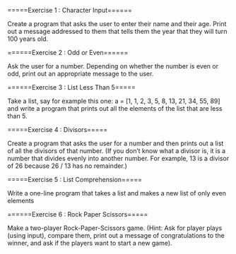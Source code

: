 =====Exercise 1 : Character Input======

Create a program that asks the user to enter their name and their age. Print out a message addressed to them that tells them the year that they will turn 100 years old.

======Exercise 2 : Odd or Even======

Ask the user for a number. Depending on whether the number is even or odd, print out an appropriate message to the user.

======Exercise 3 : List Less Than 5=====

Take a list, say for example this one:
  a = [1, 1, 2, 3, 5, 8, 13, 21, 34, 55, 89]
and write a program that prints out all the elements of the list that are less than 5.

=====Exercise 4 : Divisors=====

Create a program that asks the user for a number and then prints out a list of all the divisors of that number. (If you don’t know what a divisor is, it is a number that divides evenly into another number. For example, 13 is a divisor of 26 because 26 / 13 has no remainder.)

=====Exercise 5 : List Comprehension=====

Write a one-line program that takes a list and makes a new list of only even elements

======Exercise 6 : Rock Paper Scissors=====

Make a two-player Rock-Paper-Scissors game. (Hint: Ask for player plays (using input), compare them, print out a message of congratulations to the winner, and ask if the players want to start a new game).
